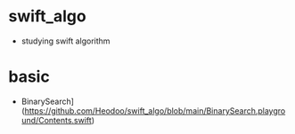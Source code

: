 # swift_algo

* studying swift algorithm

# basic
* BinarySearch](https://github.com/Heodoo/swift_algo/blob/main/BinarySearch.playground/Contents.swift)
